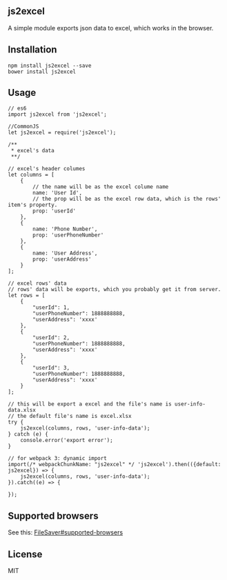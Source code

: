 ## js2excel
A simple module exports json data to excel, which works in the browser.

## Installation

```
npm install js2excel --save
bower install js2excel
```

## Usage
```
// es6
import js2excel from 'js2excel';

//CommonJS
let js2excel = require('js2excel');

/**
 * excel's data
 **/

// excel's header columes
let columns = [
    {
        // the name will be as the excel colume name
        name: 'User Id', 
        // the prop will be as the excel row data, which is the rows' item's property.
        prop: 'userId'     
    },
    {
        name: 'Phone Number',
        prop: 'userPhoneNumber'
    },
    {
        name: 'User Address',
        prop: 'userAddress'
    }
];

// excel rows' data
// rows' data will be exports, which you probably get it from server.
let rows = [
    {
        "userId": 1,
        "userPhoneNumber": 1888888888,
        "userAddress": 'xxxx'
    },
    {
        "userId": 2,
        "userPhoneNumber": 1888888888,
        "userAddress": 'xxxx'
    },
    {
        "userId": 3,
        "userPhoneNumber": 1888888888,
        "userAddress": 'xxxx'
    }
];

// this will be export a excel and the file's name is user-info-data.xlsx
// the default file's name is excel.xlsx
try {
    js2excel(columns, rows, 'user-info-data');
} catch (e) {
    console.error('export error');
}

// for webpack 3: dynamic import
import(/* webpackChunkName: "js2excel" */ 'js2excel').then(({default: js2excel}) => {
    js2excel(columns, rows, 'user-info-data');
}).catch((e) => {

});
```

## Supported browsers
See this: [FileSaver#supported-browsers](https://github.com/eligrey/FileSaver.js#supported-browsers)

## License
MIT
